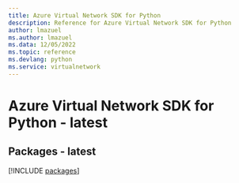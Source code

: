 ```yaml
---
title: Azure Virtual Network SDK for Python
description: Reference for Azure Virtual Network SDK for Python
author: lmazuel
ms.author: lmazuel
ms.data: 12/05/2022
ms.topic: reference
ms.devlang: python
ms.service: virtualnetwork
---
```

# Azure Virtual Network SDK for Python - latest
## Packages - latest
[!INCLUDE [packages](virtual-network-index.md)]